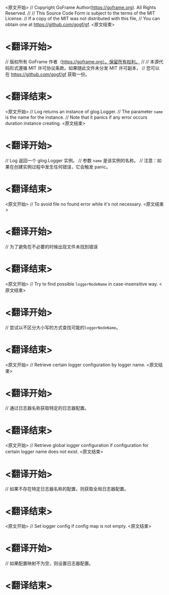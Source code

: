 
<原文开始>
// Copyright GoFrame Author(https://goframe.org). All Rights Reserved.
//
// This Source Code Form is subject to the terms of the MIT License.
// If a copy of the MIT was not distributed with this file,
// You can obtain one at https://github.com/gogf/gf.
<原文结束>

# <翻译开始>
// 版权所有 GoFrame 作者（https://goframe.org）。保留所有权利。
//
// 本源代码形式遵循 MIT 许可协议条款。如果随此文件未分发 MIT 许可副本，
// 您可以在 https://github.com/gogf/gf 获取一份。
# <翻译结束>


<原文开始>
// Log returns an instance of glog.Logger.
// The parameter `name` is the name for the instance.
// Note that it panics if any error occurs duration instance creating.
<原文结束>

# <翻译开始>
// Log 返回一个 glog.Logger 实例。
// 参数 `name` 是该实例的名称。
// 注意：如果在创建实例过程中发生任何错误，它会触发 panic。
# <翻译结束>


<原文开始>
// To avoid file no found error while it's not necessary.
<原文结束>

# <翻译开始>
// 为了避免在不必要的时候出现文件未找到错误
# <翻译结束>


<原文开始>
// Try to find possible `loggerNodeName` in case-insensitive way.
<原文结束>

# <翻译开始>
// 尝试以不区分大小写的方式查找可能的`loggerNodeName`。
# <翻译结束>


<原文开始>
// Retrieve certain logger configuration by logger name.
<原文结束>

# <翻译开始>
// 通过日志器名称获取特定的日志器配置。
# <翻译结束>


<原文开始>
// Retrieve global logger configuration if configuration for certain logger name does not exist.
<原文结束>

# <翻译开始>
// 如果不存在特定日志器名称的配置，则获取全局日志器配置。
# <翻译结束>


<原文开始>
// Set logger config if config map is not empty.
<原文结束>

# <翻译开始>
// 如果配置映射不为空，则设置日志器配置。
# <翻译结束>

